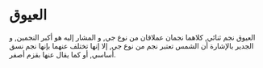 # العيوق

العيوق نجم ثنائي, كلاهما نجمان عملاقان من نوع جي, و المشار إليه هو أكبر النجمين,
و الجدير بالإشارة أن الشمس تعتبر نجم من نوع جي, إلا إنها تختلف عنهما بإنها نجم
نسق أساسي, أو كما يقال عنها بقزم أصفر.
